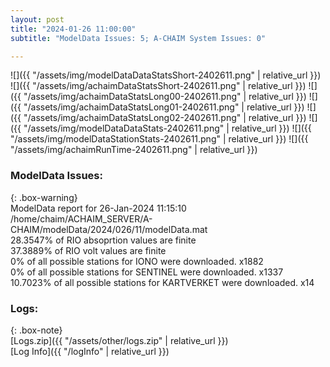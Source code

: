 ```yaml
---
layout: post
title: "2024-01-26 11:00:00"
subtitle: "ModelData Issues: 5; A-CHAIM System Issues: 0"

---
```


![]({{ "/assets/img/modelDataDataStatsShort-2402611.png" | relative_url }})
![]({{ "/assets/img/achaimDataStatsShort-2402611.png" | relative_url }})
![]({{ "/assets/img/achaimDataStatsLong00-2402611.png" | relative_url }})
![]({{ "/assets/img/achaimDataStatsLong01-2402611.png" | relative_url }})
![]({{ "/assets/img/achaimDataStatsLong02-2402611.png" | relative_url }})
![]({{ "/assets/img/modelDataDataStats-2402611.png" | relative_url }})
![]({{ "/assets/img/modelDataStationStats-2402611.png" | relative_url }})
![]({{ "/assets/img/achaimRunTime-2402611.png" | relative_url }})


### ModelData Issues:  
  
{: .box-warning}  
 ModelData report for 26-Jan-2024 11:15:10   
 /home/chaim/ACHAIM_SERVER/A-CHAIM/modelData/2024/026/11/modelData.mat   
 28.3547% of RIO absoprtion values are finite   
 37.3889% of RIO volt values are finite   
 0% of all possible stations for IONO were downloaded. x1882   
 0% of all possible stations for SENTINEL were downloaded. x1337   
 10.7023% of all possible stations for KARTVERKET were downloaded. x14   
  


### Logs:  
  
{: .box-note}  
[Logs.zip]({{ "/assets/other/logs.zip" | relative_url }})  
[Log Info]({{ "/logInfo" | relative_url }})  
